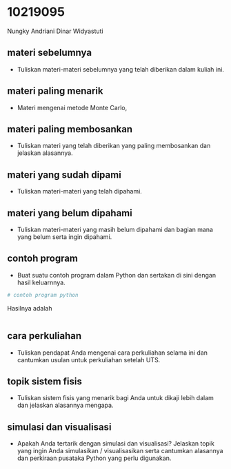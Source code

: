 # 10219095
Nungky Andriani Dinar Widyastuti


## materi sebelumnya
+ Tuliskan materi-materi sebelumnya yang telah diberikan dalam kuliah ini.


## materi paling menarik
+ Materi mengenai metode Monte Carlo, 

## materi paling membosankan
+ Tuliskan materi yang telah diberikan yang paling membosankan dan jelaskan alasannya.


## materi yang sudah dipami
+ Tuliskan materi-materi yang telah dipahami.


## materi yang belum dipahami
+ Tuliskan materi-materi yang masih belum dipahami dan bagian mana yang belum serta ingin dipahami.


## contoh program
+ Buat suatu contoh program dalam Python dan sertakan di sini dengan hasil keluarnnya.

```python
# contoh program python
```

Hasilnya adalah

```
```


## cara perkuliahan
+ Tuliskan pendapat Anda mengenai cara perkuliahan selama ini dan cantumkan usulan untuk perkuliahan setelah UTS.


## topik sistem fisis
+ Tuliskan sistem fisis yang menarik bagi Anda untuk dikaji lebih dalam dan jelaskan alasannya mengapa.


## simulasi dan visualisasi
+ Apakah Anda tertarik dengan simulasi dan visualisasi? Jelaskan topik yang ingin Anda simulasikan / visualisasikan serta cantumkan alasannya dan perkiraan pusataka Python yang perlu digunakan.

